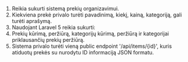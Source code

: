 1. Reikia sukurti sistemą prekių organizavimui.
2. Kiekviena prekė privalo turėti pavadinimą, kiekį, kainą, kategoriją, gali turėti aprašymą.
3. Naudojant Laravel 5 reikia sukurti:
4. Prekių kūrimą, peržiūrą, kategorijų kūrimą, peržiūrą ir kategorijai priklausančių prekių peržiūrą.
5. Sistema privalo turėti vieną public endpoint '/api/items/{id}', kuris atiduotų prekės su nurodytu ID informaciją JSON formatu.